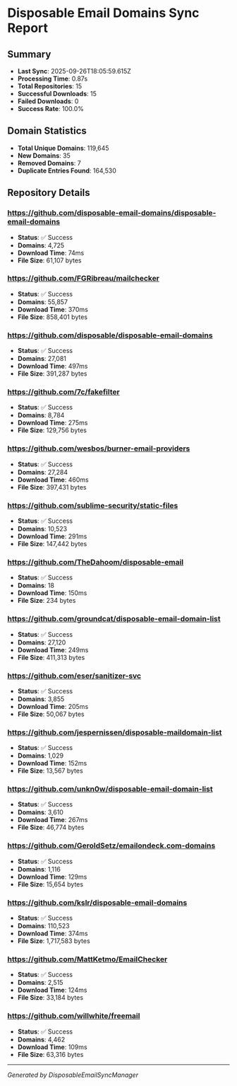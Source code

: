 # Disposable Email Domains Sync Report

## Summary
- **Last Sync**: 2025-09-26T18:05:59.615Z
- **Processing Time**: 0.87s
- **Total Repositories**: 15
- **Successful Downloads**: 15
- **Failed Downloads**: 0
- **Success Rate**: 100.0%

## Domain Statistics
- **Total Unique Domains**: 119,645
- **New Domains**: 35
- **Removed Domains**: 7
- **Duplicate Entries Found**: 164,530

## Repository Details


### https://github.com/disposable-email-domains/disposable-email-domains
- **Status**: ✅ Success
- **Domains**: 4,725
- **Download Time**: 74ms
- **File Size**: 61,107 bytes



### https://github.com/FGRibreau/mailchecker
- **Status**: ✅ Success
- **Domains**: 55,857
- **Download Time**: 370ms
- **File Size**: 858,401 bytes



### https://github.com/disposable/disposable-email-domains
- **Status**: ✅ Success
- **Domains**: 27,081
- **Download Time**: 497ms
- **File Size**: 391,287 bytes



### https://github.com/7c/fakefilter
- **Status**: ✅ Success
- **Domains**: 8,784
- **Download Time**: 275ms
- **File Size**: 129,756 bytes



### https://github.com/wesbos/burner-email-providers
- **Status**: ✅ Success
- **Domains**: 27,284
- **Download Time**: 460ms
- **File Size**: 397,431 bytes



### https://github.com/sublime-security/static-files
- **Status**: ✅ Success
- **Domains**: 10,523
- **Download Time**: 291ms
- **File Size**: 147,442 bytes



### https://github.com/TheDahoom/disposable-email
- **Status**: ✅ Success
- **Domains**: 18
- **Download Time**: 150ms
- **File Size**: 234 bytes



### https://github.com/groundcat/disposable-email-domain-list
- **Status**: ✅ Success
- **Domains**: 27,120
- **Download Time**: 249ms
- **File Size**: 411,313 bytes



### https://github.com/eser/sanitizer-svc
- **Status**: ✅ Success
- **Domains**: 3,855
- **Download Time**: 205ms
- **File Size**: 50,067 bytes



### https://github.com/jespernissen/disposable-maildomain-list
- **Status**: ✅ Success
- **Domains**: 1,029
- **Download Time**: 152ms
- **File Size**: 13,567 bytes



### https://github.com/unkn0w/disposable-email-domain-list
- **Status**: ✅ Success
- **Domains**: 3,610
- **Download Time**: 267ms
- **File Size**: 46,774 bytes



### https://github.com/GeroldSetz/emailondeck.com-domains
- **Status**: ✅ Success
- **Domains**: 1,116
- **Download Time**: 129ms
- **File Size**: 15,654 bytes



### https://github.com/kslr/disposable-email-domains
- **Status**: ✅ Success
- **Domains**: 110,523
- **Download Time**: 374ms
- **File Size**: 1,717,583 bytes



### https://github.com/MattKetmo/EmailChecker
- **Status**: ✅ Success
- **Domains**: 2,515
- **Download Time**: 124ms
- **File Size**: 33,184 bytes



### https://github.com/willwhite/freemail
- **Status**: ✅ Success
- **Domains**: 4,462
- **Download Time**: 109ms
- **File Size**: 63,316 bytes



---
*Generated by DisposableEmailSyncManager*
